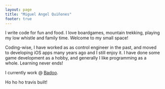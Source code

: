 ```yaml
---
layout: page
title: "Miguel Angel Quiñones"
footer: true
---
```

I write code for fun and food. I love boardgames, mountain trekking, playing my low whistle and family time. Welcome to my small space!

Coding-wise, I have worked as as control engineer in the past, and moved to developing iOS apps many years ago and I still enjoy it. I have done some game development as a hobby, and generally I like programming as a whole. Learning never ends!

I currently work @ [Badoo](http://badoo.com/).

Ho ho ho travis built!

